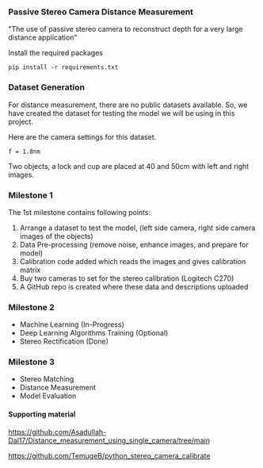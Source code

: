 ### Passive Stereo Camera Distance Measurement

"The use of passive stereo camera to reconstruct depth for a very large distance application"

Install the required packages
```text
pip install -r requirements.txt
```

### Dataset Generation
For distance measurement, there are no public datasets available. So, we have created the dataset for testing 
the model we will be using in this project.

Here are the camera settings for this dataset.
```text
f = 1.8nm
```

Two objects, a lock and cup are placed at 40 and 50cm with left and right images.


### Milestone 1
The 1st milestone contains following points:
1. Arrange a dataset to test the model, (left side camera, right side camera images of the objects)
2. Data Pre-processing (remove noise, enhance images, and prepare for model)
3. Calibration code added which reads the images and gives calibration matrix
4. Buy two cameras to set for the stereo calibration (Logitech C270) 
5. A GitHub repo is created where these data and descriptions uploaded

### Milestone 2
- Machine Learning (In-Progress)
- Deep Learning Algorithms Training (Optional)
- Stereo Rectification (Done)


### Milestone 3
- Stereo Matching
- Distance Measurement
- Model Evaluation



#### Supporting material 
https://github.com/Asadullah-Dal17/Distance_measurement_using_single_camera/tree/main 

https://github.com/TemugeB/python_stereo_camera_calibrate
